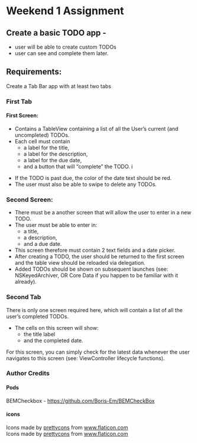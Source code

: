 # Weekend 1 Assignment
## Create a basic TODO app - 
- user will be able to create custom TODOs 
- user can see and complete them later.

## Requirements:
Create a Tab Bar app with at least two tabs

### First Tab
#### First Screen: 
- Contains a TableView containing a list of all the User’s current (and uncompleted) TODOs. 
- Each cell must contain
  * a label for the title, 
  * a label for the description, 
  * a label for the due date, 
  * and a button that will “complete” the TODO. i
* If the TODO is past due, the color of the date text should be red. 
* The user must also be able to swipe to delete any TODOs.

### Second Screen: 
* There must be a another screen that will allow the user to enter in a new TODO. 
* The user must be able to enter in: 
  * a title, 
  * a description, 
  * and a due date. 
* This screen therefore must contain 2 text fields and a date picker.
* After creating a TODO, the user should be returned to the first screen and the table view should be reloaded via delegation. 
* Added TODOs should be shown on subsequent launches (see: NSKeyedArchiver, OR Core Data if you happen to be familiar with it already).

### Second Tab
There is only one screen required here, which will contain a list of all the user’s completed TODOs.
* The cells on this screen will show: 
  * the title label 
  * and the completed date. 


For this screen, you can simply check for the latest data whenever the user navigates to this screen (see: ViewController lifecycle functions).

### Author Credits
#### Pods
BEMCheckbox - https://github.com/Boris-Em/BEMCheckBox

#### icons
<div>Icons made by <a href="https://www.flaticon.com/authors/prettycons" title="prettycons">prettycons</a> from <a href="https://www.flaticon.com/" title="Flaticon">www.flaticon.com</a></div>

<div>Icons made by <a href="https://www.flaticon.com/authors/prettycons" title="prettycons">prettycons</a> from <a href="https://www.flaticon.com/" title="Flaticon">www.flaticon.com</a></div>
